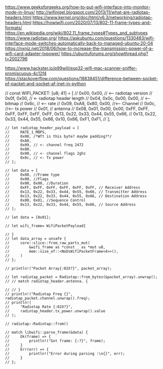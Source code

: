 https://www.geeksforgeeks.org/how-to-put-wifi-interface-into-monitor-mode-in-linux/
http://wifinigel.blogspot.com/2013/11/what-are-radiotap-headers.html
https://www.kernel.org/doc/html/v6.3/networking/radiotap-headers.html
https://howiwifi.com/2020/07/13/802-11-frame-types-and-formats/
https://en.wikipedia.org/wiki/802.11_frame_types#Types_and_subtypes
https://www.radiotap.org/
https://askubuntu.com/questions/1330483/wifi-interface-mode-switches-automatically-back-to-managed-ubuntu-20-04
https://nxnjz.net/2018/06/how-to-increase-the-transmission-power-of-a-wifi-card-adapter-txpower/
https://ubuntuforums.org/showthread.php?t=2002796

https://www.hackster.io/p99will/esp32-wifi-mac-scanner-sniffer-promiscuous-4c12f4
https://stackoverflow.com/questions/18838451/difference-between-socket-pf-packet-and-socket-af-inet-in-python



// const WIFI_PACKET: [u8; 41] = [
//     0x00, 0x00, // <-- radiotap version
//     0x0f, 0x00, // <- radiotap header length
//     0x04, 0x0c, 0x00, 0x00, // <-- bitmap
//     0x6c, // <-- rate
//     0x09, 0xA8, 0x80, 0x00, //<-- Channel
//     0x0c, //<-- tx power
//     0x01, //  antenna
//     0x08, 0x01, 0x00, 0x00, 0xFF, 0xFF, 0xFF, 0xFF, 0xFF, 0xFF, 0x13, 0x22, 0x33, 0x44, 0x55, 0x66,
//     0x13, 0x22, 0x33, 0x44, 0x55, 0x66, 0x10, 0x86, 0xF1, 0xF1,
// ];

    // let radiotap_header_payload = [
    //     RATE_1_MBPS,
    //     0x00, /*Wft is this byte? maybe padding?*/
    //     0xA8,
    //     0x09, // <- channel freq 2472
    //     0x80,
    //     0x00, // <- channel flags 2ghz
    //     0x0c, // <- Tx power
    // ];

    // let data = [
    //     0x08, //Frame type
    //     0x00, //Flags
    //     0x00, 0x00, //Duration
    //     0xFF, 0xFF, 0xFF, 0xFF, 0xFF, 0xFF, // Receiver Address
    //     0x13, 0x22, 0x33, 0x44, 0x55, 0x66, // Transmitter Address
    //     0x13, 0x22, 0x33, 0x44, 0x55, 0x66, // Destination Address
    //     0x00, 0x01, //Sequence Control
    //     0x13, 0x22, 0x33, 0x44, 0x55, 0x66, // Source Address
    // ];

    // let data = [0x01];

    // let wifi_frame= WifiPacketPayload{

    // }
    // let data_array = unsafe {
    //     core::slice::from_raw_parts_mut(
    //         &wifi_frame as *const _ as *mut u8,
    //         mem::size_of::<NoDsWifiPacketFrame<4>>(),
    //     )
    // };

    // println!("Packet Array{:02X?}", packet_array);

    // let radiotap_packet = Radiotap::from_bytes(&packet_array).unwrap();
    // // match radiotap_header.antenna. {

    // // }
    // println!("Radiotap Freq {}", radiotap_packet.channel.unwrap().freq);
    // println!(
    //     "Radiotap Rate {:02X?}",
    //     radiotap_header.tx_power.unwrap().value
    // );

    // radiotap::Radiotap::from()

    // match libwifi::parse_frame(&data) {
    //     Ok(frame) => {
    //         println!("Got frame: {:?}", frame);
    //     }
    //     Err(err) => {
    //         println!("Error during parsing :\n{}", err);
    //     }
    // };
